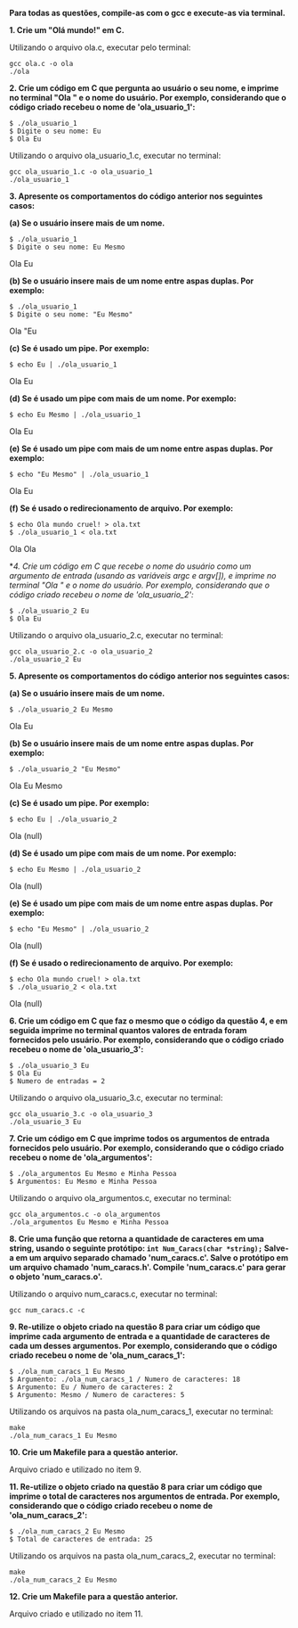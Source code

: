 **Para todas as questões, compile-as com o gcc e execute-as via terminal.**

**1. Crie um "Olá mundo!" em C.**

Utilizando o arquivo ola.c, executar pelo terminal:
```
gcc ola.c -o ola                                                        
./ola
```

**2. Crie um código em C que pergunta ao usuário o seu nome, e imprime no terminal "Ola " e o nome do usuário. Por exemplo, considerando que o código criado recebeu o nome de 'ola_usuario_1':**
```
$ ./ola_usuario_1
$ Digite o seu nome: Eu
$ Ola Eu
```

Utilizando o arquivo ola_usuario_1.c, executar no terminal:
```
gcc ola_usuario_1.c -o ola_usuario_1                                    
./ola_usuario_1
```

**3. Apresente os comportamentos do código anterior nos seguintes casos:**

**(a) Se o usuário insere mais de um nome.**
```
$ ./ola_usuario_1
$ Digite o seu nome: Eu Mesmo
```

Ola Eu

**(b) Se o usuário insere mais de um nome entre aspas duplas. Por exemplo:**
```
$ ./ola_usuario_1
$ Digite o seu nome: "Eu Mesmo"
```

Ola "Eu

**(c) Se é usado um pipe. Por exemplo:**
```**
$ echo Eu | ./ola_usuario_1
```

Ola Eu

**(d) Se é usado um pipe com mais de um nome. Por exemplo:**
```
$ echo Eu Mesmo | ./ola_usuario_1
```
Ola Eu

**(e) Se é usado um pipe com mais de um nome entre aspas duplas. Por exemplo:**
```
$ echo "Eu Mesmo" | ./ola_usuario_1
```

Ola Eu

**(f) Se é usado o redirecionamento de arquivo. Por exemplo:**
```
$ echo Ola mundo cruel! > ola.txt
$ ./ola_usuario_1 < ola.txt
```

Ola Ola

**4. Crie um código em C que recebe o nome do usuário como um argumento de entrada (usando as variáveis argc e *argv[]), e imprime no terminal "Ola " e o nome do usuário. Por exemplo, considerando que o código criado recebeu o nome de 'ola_usuario_2':**
```
$ ./ola_usuario_2 Eu
$ Ola Eu
```

Utilizando o arquivo ola_usuario_2.c, executar no terminal:
```
gcc ola_usuario_2.c -o ola_usuario_2                                    
./ola_usuario_2 Eu
```

**5. Apresente os comportamentos do código anterior nos seguintes casos:**

**(a) Se o usuário insere mais de um nome.**
```
$ ./ola_usuario_2 Eu Mesmo
```

Ola Eu

**(b) Se o usuário insere mais de um nome entre aspas duplas. Por exemplo:**
```
$ ./ola_usuario_2 "Eu Mesmo"
```

Ola Eu Mesmo

**(c) Se é usado um pipe. Por exemplo:**
```
$ echo Eu | ./ola_usuario_2
```

Ola (null)

**(d) Se é usado um pipe com mais de um nome. Por exemplo:**
```
$ echo Eu Mesmo | ./ola_usuario_2
```

Ola (null)

**(e) Se é usado um pipe com mais de um nome entre aspas duplas. Por exemplo:**
```
$ echo "Eu Mesmo" | ./ola_usuario_2
```

Ola (null)

**(f) Se é usado o redirecionamento de arquivo. Por exemplo:**
```
$ echo Ola mundo cruel! > ola.txt
$ ./ola_usuario_2 < ola.txt
```

Ola (null)

**6. Crie um código em C que faz o mesmo que o código da questão 4, e em seguida imprime no terminal quantos valores de entrada foram fornecidos pelo usuário. Por exemplo, considerando que o código criado recebeu o nome de 'ola_usuario_3':**
```
$ ./ola_usuario_3 Eu
$ Ola Eu
$ Numero de entradas = 2
```

Utilizando o arquivo ola_usuario_3.c, executar no terminal:
```
gcc ola_usuario_3.c -o ola_usuario_3                                    
./ola_usuario_3 Eu
```

**7. Crie um código em C que imprime todos os argumentos de entrada fornecidos pelo usuário. Por exemplo, considerando que o código criado recebeu o nome de 'ola_argumentos':**
```
$ ./ola_argumentos Eu Mesmo e Minha Pessoa
$ Argumentos: Eu Mesmo e Minha Pessoa
```

Utilizando o arquivo ola_argumentos.c, executar no terminal:
```
gcc ola_argumentos.c -o ola_argumentos                                  
./ola_argumentos Eu Mesmo e Minha Pessoa
```

**8. Crie uma função que retorna a quantidade de caracteres em uma string, usando o seguinte protótipo: `int Num_Caracs(char *string);` Salve-a em um arquivo separado chamado 'num_caracs.c'. Salve o protótipo em um arquivo chamado 'num_caracs.h'. Compile 'num_caracs.c' para gerar o objeto 'num_caracs.o'.**

Utilizando o arquivo num_caracs.c, executar no terminal:               
```
gcc num_caracs.c -c
```

**9. Re-utilize o objeto criado na questão 8 para criar um código que imprime cada argumento de entrada e a quantidade de caracteres de cada um desses argumentos. Por exemplo, considerando que o código criado recebeu o nome de 'ola_num_caracs_1':**
```
$ ./ola_num_caracs_1 Eu Mesmo
$ Argumento: ./ola_num_caracs_1 / Numero de caracteres: 18
$ Argumento: Eu / Numero de caracteres: 2
$ Argumento: Mesmo / Numero de caracteres: 5
```

Utilizando os arquivos na pasta ola_num_caracs_1, executar no terminal:
```
make                                                                    
./ola_num_caracs_1 Eu Mesmo
```

**10. Crie um Makefile para a questão anterior.**

Arquivo criado e utilizado no item 9.

**11. Re-utilize o objeto criado na questão 8 para criar um código que imprime o total de caracteres nos argumentos de entrada. Por exemplo, considerando que o código criado recebeu o nome de 'ola_num_caracs_2':**
```
$ ./ola_num_caracs_2 Eu Mesmo
$ Total de caracteres de entrada: 25
```

Utilizando os arquivos na pasta ola_num_caracs_2, executar no terminal:
```
make                                                                    
./ola_num_caracs_2 Eu Mesmo
```

**12. Crie um Makefile para a questão anterior.**

Arquivo criado e utilizado no item 11.
